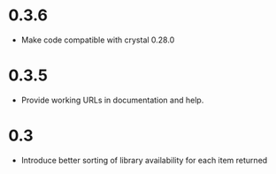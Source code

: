 # 0.3.6
- Make code compatible with crystal 0.28.0

# 0.3.5
- Provide working URLs in documentation and help.

# 0.3
- Introduce better sorting of library availability for each item returned
